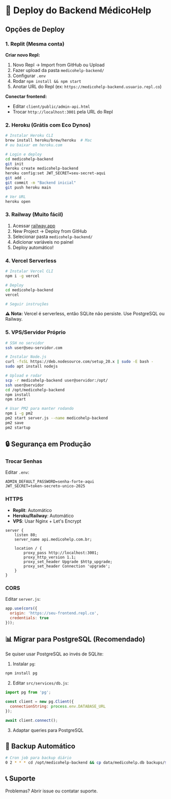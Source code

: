 # 🚀 Deploy do Backend MédicoHelp

## Opções de Deploy

### 1. Replit (Mesma conta)

**Criar novo Repl:**
1. Novo Repl → Import from GitHub ou Upload
2. Fazer upload da pasta `medicohelp-backend/`
3. Configurar `.env`
4. Rodar `npm install && npm start`
5. Anotar URL do Repl (ex: `https://medicohelp-backend.usuario.repl.co`)

**Conectar frontend:**
- Editar `client/public/admin-api.html`
- Trocar `http://localhost:3001` pela URL do Repl

### 2. Heroku (Grátis com Eco Dynos)

```bash
# Instalar Heroku CLI
brew install heroku/brew/heroku  # Mac
# ou baixar em heroku.com

# Login e deploy
cd medicohelp-backend
git init
heroku create medicohelp-backend
heroku config:set JWT_SECRET=seu-secret-aqui
git add .
git commit -m "Backend inicial"
git push heroku main

# Ver URL
heroku open
```

### 3. Railway (Muito fácil)

1. Acessar [railway.app](https://railway.app)
2. New Project → Deploy from GitHub
3. Selecionar pasta `medicohelp-backend/`
4. Adicionar variáveis no painel
5. Deploy automático!

### 4. Vercel Serverless

```bash
# Instalar Vercel CLI
npm i -g vercel

# Deploy
cd medicohelp-backend
vercel

# Seguir instruções
```

**⚠️ Nota:** Vercel é serverless, então SQLite não persiste. Use PostgreSQL ou Railway.

### 5. VPS/Servidor Próprio

```bash
# SSH no servidor
ssh user@seu-servidor.com

# Instalar Node.js
curl -fsSL https://deb.nodesource.com/setup_20.x | sudo -E bash -
sudo apt install nodejs

# Upload e rodar
scp -r medicohelp-backend user@servidor:/opt/
ssh user@servidor
cd /opt/medicohelp-backend
npm install
npm start

# Usar PM2 para manter rodando
npm i -g pm2
pm2 start server.js --name medicohelp-backend
pm2 save
pm2 startup
```

## 🔒 Segurança em Produção

### Trocar Senhas

Editar `.env`:
```env
ADMIN_DEFAULT_PASSWORD=senha-forte-aqui
JWT_SECRET=token-secreto-unico-2025
```

### HTTPS

- **Replit**: Automático
- **Heroku/Railway**: Automático
- **VPS**: Usar Nginx + Let's Encrypt

```nginx
server {
    listen 80;
    server_name api.medicohelp.com.br;
    
    location / {
        proxy_pass http://localhost:3001;
        proxy_http_version 1.1;
        proxy_set_header Upgrade $http_upgrade;
        proxy_set_header Connection 'upgrade';
    }
}
```

### CORS

Editar `server.js`:
```javascript
app.use(cors({
  origin: 'https://seu-frontend.repl.co',
  credentials: true
}));
```

## 📊 Migrar para PostgreSQL (Recomendado)

Se quiser usar PostgreSQL ao invés de SQLite:

1. Instalar `pg`:
```bash
npm install pg
```

2. Editar `src/services/db.js`:
```javascript
import pg from 'pg';

const client = new pg.Client({
  connectionString: process.env.DATABASE_URL
});

await client.connect();
```

3. Adaptar queries para PostgreSQL

## 🔄 Backup Automático

```bash
# Cron job para backup diário
0 2 * * * cd /opt/medicohelp-backend && cp data/medicohelp.db backups/$(date +\%Y\%m\%d).db
```

## 📞 Suporte

Problemas? Abrir issue ou contatar suporte.
